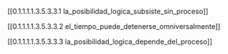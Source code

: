 
[[0.1.1.1.1.3.5.3.3.1 la_posibilidad_logica_subsiste_sin_proceso]]

[[0.1.1.1.1.3.5.3.3.2 el_tiempo_puede_detenerse_omniversalmente]]

[[0.1.1.1.1.3.5.3.3.3 la_posibilidad_logica_depende_del_proceso]]
